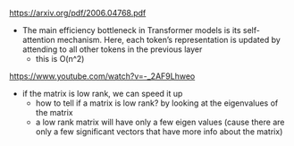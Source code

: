 https://arxiv.org/pdf/2006.04768.pdf
- The main efficiency bottleneck in Transformer models is its self-attention mechanism. Here, each token’s representation is updated by attending to all other tokens in the previous layer
	- this is O(n^2)

https://www.youtube.com/watch?v=-_2AF9Lhweo
- if the matrix is low rank, we can speed it up
	- how to tell if a matrix is low rank? by looking at the eigenvalues of the matrix
	- a low rank matrix will have only a few eigen values (cause there are only a few significant vectors that have more info about the matrix)